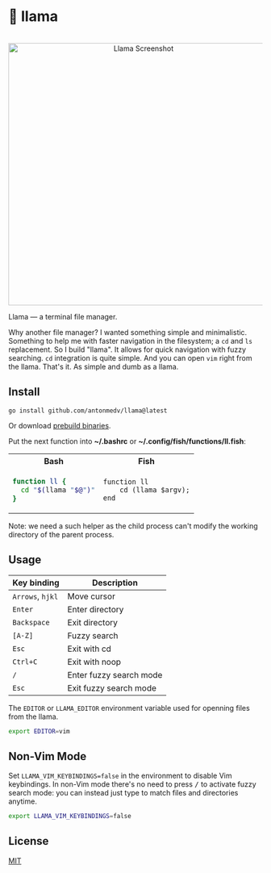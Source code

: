 # 🦙 llama

<p align="center">
  <br>
  <img src="https://medv.io/assets/llama/llama.gif" width="520" alt="Llama Screenshot">
  <br>
</p>

Llama — a terminal file manager.

Why another file manager? I wanted something simple and minimalistic.
Something to help me with faster navigation in the filesystem; a `cd` and `ls`
replacement. So I build "llama". It allows for quick navigation with fuzzy
searching. `cd` integration is quite simple. And you can open `vim` right from
the llama. That's it. As simple and dumb as a llama.

## Install

```
go install github.com/antonmedv/llama@latest
```

Or download [prebuild binaries](https://github.com/antonmedv/llama/releases).


Put the next function into **~/.bashrc** or **~/.config/fish/functions/ll.fish**:

<table>
<tr>
  <th> Bash </th>
  <th> Fish </th>
</tr>
<tr>
<td>

```bash
function ll {
  cd "$(llama "$@")"
}
```

</td>
<td>

```fish
function ll
    cd (llama $argv);
end
```

</td>
</tr>
</table>


Note: we need a such helper as the child process can't modify the working directory of the parent process.

## Usage

| Key binding | Description                  |
|------------------|-------------------------|
| `Arrows`, `hjkl` | Move cursor             |
| `Enter`          | Enter directory         |
| `Backspace`      | Exit directory          |
| `[A-Z]`          | Fuzzy search            |
| `Esc`            | Exit with cd            |
| `Ctrl+C`         | Exit with noop          |
| `/`              | Enter fuzzy search mode |
| `Esc`            | Exit fuzzy search mode  |

The `EDITOR` or `LLAMA_EDITOR` environment variable used for openning files from the llama.

```bash
export EDITOR=vim
```


## Non-Vim Mode

Set `LLAMA_VIM_KEYBINDINGS=false` in the environment to disable Vim
keybindings. In non-Vim mode there's no need  to press <kbd>/</kbd> to activate
fuzzy search mode: you can instead just type to match files and directories
anytime.

 ```bash
 export LLAMA_VIM_KEYBINDINGS=false
 ```


## License

[MIT](LICENSE)
